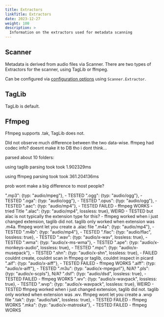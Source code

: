 ```yaml
---
title: Extractors
linkTitle: Extractors
date: 2023-12-27
weight: 100
description: >
  Information on the extractors used for metadata scanning
---
```


## Scanner
Metadata is derived from audio files via Scanner. There are two types of Extractors for the scanner, using TagLib or ffmpeg.

Can be configured via [configuration options](/docs/usage/configuration-options/#advanced-configuration) using `Scanner.Extractor`.

## TagLib
TagLib is default.

## Ffmpeg
Ffmpeg supports .tak, TagLib does not.

DId not observe much difference between the two data-wise. ffmpeg had codec info? doesnt make it to DB tho i dont think...

parsed about 10 folders:

using taglib parsing took took 1.902329ms

using ffmpeg parsing took took 361.204136ms

prob wont make a big difference to most people?

".mp3":  {typ: "audio/mpeg"}, - TESTED
	".ogg":  {typ: "audio/ogg"}, - TESTED
	".oga":  {typ: "audio/ogg"}, - TESTED
	".opus": {typ: "audio/ogg"}, - TESTED
	".aac":  {typ: "audio/mp4"}, - TESTED FAILED - ffmpeg WORKS - tried Title
	".alac": {typ: "audio/mp4", lossless: true}, WEIRD - TESTED but alac is not typically the extension type for this? - ffmpeg worked when i just changed extension, taglib did not. taglib only worked when extension was .m4a. ffmpeg wont let you create a .alac file
	".m4a":  {typ: "audio/mp4"}, - TESTED
	".m4b":  {typ: "audio/mp4"}, - TESTED
	".flac": {typ: "audio/flac", lossless: true}, - TESTED
	".wav":  {typ: "audio/x-wav", lossless: true}, - TESTED
	".wma":  {typ: "audio/x-ms-wma"}, - TESTED
	".ape":  {typ: "audio/x-monkeys-audio", lossless: true}, - TESTED
	".mpc":  {typ: "audio/x-musepack"}, - TESTED
	".shn":  {typ: "audio/x-shn", lossless: true}, - FAILED couldnt create, couldnt scan in ffmpeg or taglib, couldnt inspect in picard
	".aif":  {typ: "audio/x-aiff"}, - TESTED FAILED - ffmpeg WORKS
	".aiff": {typ: "audio/x-aiff"}, - TESTED
	".m3u":  {typ: "audio/x-mpegurl"}, N/A?
	".pls":  {typ: "audio/x-scpls"}, N/A?
	".dsf":  {typ: "audio/dsd", lossless: true}, - TESTED FAILED - ffmpeg WORKS
	".wv":   {typ: "audio/x-wavpack", lossless: true}, - TESTED
	".wvp":  {typ: "audio/x-wavpack", lossless: true}, WEIRD - TESTED ffmpeg worked when i just changed extension, taglib did not. taglib only worked when extension was .wv. ffmpeg wont let you create a .wvp file
	".tak":  {typ: "audio/tak", lossless: true}, - TESTED FAILED - ffmpeg WORKS
	".mka":  {typ: "audio/x-matroska"}, - TESTED FAILED - ffmpeg WORKS
  
